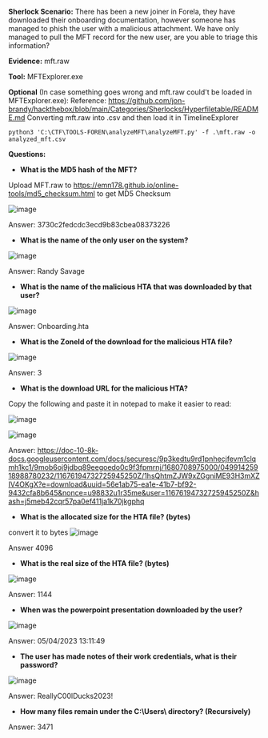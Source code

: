 **Sherlock Scenario:**
There has been a new joiner in Forela, they have downloaded their onboarding documentation, however someone has managed to phish the user with a malicious attachment. We have only managed to pull the MFT record for the new user, are you able to triage this information?

**Evidence:** mft.raw


**Tool:** MFTExplorer.exe 


**Optional** (In case something goes wrong and mft.raw could't be loaded in MFTExplorer.exe): 
Reference: https://github.com/jon-brandy/hackthebox/blob/main/Categories/Sherlocks/Hyperfiletable/README.md
Converting mft.raw into .csv and then load it in TimelineExplorer
```
python3 'C:\CTF\TOOLS-FOREN\analyzeMFT\analyzeMFT.py' -f .\mft.raw -o analyzed_mft.csv
```



**Questions:**


- **What is the MD5 hash of the MFT?**


Upload MFT.raw to https://emn178.github.io/online-tools/md5_checksum.html to get MD5 Checksum

![image](https://github.com/jirayus013t/cybersecurityprojects/assets/49973180/f9f4a9cf-e44c-46da-9199-d9c06d4aca85)


Answer: 3730c2fedcdc3ecd9b83cbea08373226



- **What is the name of the only user on the system?**

![image](https://github.com/jirayus013t/cybersecurityprojects/assets/49973180/0bcb58b2-d733-4ca5-9b3e-75459e29a278)


Answer: Randy Savage

- **What is the name of the malicious HTA that was downloaded by that user?**

![image](https://github.com/jirayus013t/cybersecurityprojects/assets/49973180/e1907d45-e3b6-410a-a639-cb2db2c49259)



Answer: Onboarding.hta

- **What is the ZoneId of the download for the malicious HTA file?**


![image](https://github.com/jirayus013t/cybersecurityprojects/assets/49973180/e334aad9-3ade-4942-a413-b212f44ea800)


Answer: 3

- **What is the download URL for the malicious HTA?**


Copy the following and paste it in notepad to make it easier to read:

![image](https://github.com/jirayus013t/cybersecurityprojects/assets/49973180/fbed5826-4737-4605-9ca0-46304eb8870a)


![image](https://github.com/jirayus013t/cybersecurityprojects/assets/49973180/831b58b8-b2ed-4204-ba9e-a4005f0cfcf8)




Answer: https://doc-10-8k-docs.googleusercontent.com/docs/securesc/9p3kedtu9rd1pnhecjfevm1clqmh1kc1/9mob6oj9jdbq89eegoedo0c9f3fpmrnj/1680708975000/04991425918988780232/11676194732725945250Z/1hsQhtmZJW9xZGgniME93H3mXZIV4OKgX?e=download&uuid=56e1ab75-ea1e-41b7-bf92-9432cfa8b645&nonce=u98832u1r35me&user=11676194732725945250Z&hash=j5meb42cqr57pa0ef411ja1k70jkgphq

- **What is the allocated size for the HTA file? (bytes)**


convert it to bytes
![image](https://github.com/jirayus013t/cybersecurityprojects/assets/49973180/38de0759-ddac-4a11-a87e-6258c7787b71)



Answer 4096

- **What is the real size of the HTA file? (bytes)**



![image](https://github.com/jirayus013t/cybersecurityprojects/assets/49973180/d1a037c1-7750-45a2-90e0-07dcd90a6acb)


Answer: 1144



- **When was the powerpoint presentation downloaded by the user?**

![image](https://github.com/jirayus013t/cybersecurityprojects/assets/49973180/b85abd69-7920-4ea3-9747-baf2ac6fc211)



Answer: 05/04/2023 13:11:49


- **The user has made notes of their work credentials, what is their password?**

![image](https://github.com/jirayus013t/cybersecurityprojects/assets/49973180/4312e292-fe49-4f8d-8f58-1fbe3965731a)



Answer: ReallyC00lDucks2023!

- **How many files remain under the C:\Users\ directory? (Recursively)**

Answer: 3471
